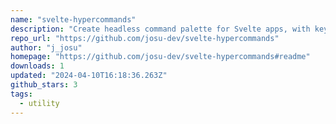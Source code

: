 ```yaml
---
name: "svelte-hypercommands"
description: "Create headless command palette for Svelte apps, with keybindings."
repo_url: "https://github.com/josu-dev/svelte-hypercommands"
author: "j_josu"
homepage: "https://github.com/josu-dev/svelte-hypercommands#readme"
downloads: 1
updated: "2024-04-10T16:18:36.263Z"
github_stars: 3
tags: 
  - utility
---
```

